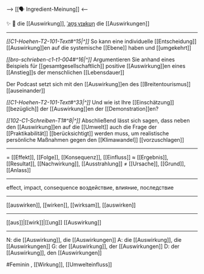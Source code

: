 --> [[🗣️ Ingredient-Meinung]] <--

✨ 🔴 die [[Auswirkung]], [ˈaʊ̯sˌvɪʁkʊŋ](https://youglish.com/pronounce/Auswirkung/german)
die [[Auswirkungen]]

---
*[[C1-Hoehen-T2-101-Text#^15|^]]* So kann eine individuelle [[Entscheidung]] [[Auswirkung]]en auf die systemische [[Ebene]] haben und [[umgekehrt]]

*[[bro-schrieben-c1-t1-004#^16|^]]* Argumentieren Sie anhand eines Beispiels für [[gesamtgesellschaftlich]] positive [[Auswirkung]]en eines [[Anstieg]]s der menschlichen [[Lebensdauer]]

Der Podcast setzt sich mit den [[Auswirkung]]en des [[Breitentourismus]] [[auseinander]]

*[[C1-Hoehen-T2-101-Text#^33|^]]* Und wie ist Ihre [[Einschätzung]] [[bezüglich]] der [[Auswirkung]]en der [[Demonstration]]en?

*[[102-C1-Schreiben-T1#^8|^]]* Abschließend lässt sich sagen, dass neben den [[Auswirkung]]en auf die [[Umwelt]] auch die Frage der [[Praktikabilität]] [[berücksichtigt]] werden muss, um realistische persönliche Maßnahmen gegen den [[Klimawandel]] [[vorzuschlagen]]

---
= [[Effekt]], [[Folge]], [[Konsequenz]], [[Einfluss]]
≈ [[Ergebnis]], [[Resultat]], [[Nachwirkung]], [[Ausstrahlung]]
≠ [[Ursache]], [[Grund]], [[Anlass]]

---
effect, impact, consequence
воздействие, влияние, последствие

---
[[auswirken]], [[wirken]], [[wirksam]], [[auswirken]]

---
[[aus]]|[[wirk]]|[[ung]]
[[Auswirkung]]


---
N: die [[Auswirkung]], die [[Auswirkungen]]
A: die [[Auswirkung]], die [[Auswirkungen]]
G: der [[Auswirkung]], der [[Auswirkungen]]
D: der [[Auswirkung]], den [[Auswirkungen]]


#Feminin , [[Wirkung]], [[Umwelteinfluss]]